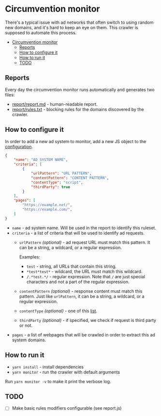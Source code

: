 # Circumvention monitor

There's a typical issue with ad networks that often switch to using random new domains, and it's hard to keep an eye on them.
This crawler is supposed to automate this process.

- [Circumvention monitor](#circumvention-monitor)
  - [Reports](#reports)
  - [How to configure it](#how-to-configure-it)
  - [How to run it](#how-to-run-it)
  - [TODO](#todo)

## Reports

Every day the circumvention monitor runs automatically and generates two files:

* [report/report.md](report/report.md) - human-readable report.
* [report/rules.txt](report/rules.txt) - blocking rules for the domains discovered by the crawler.

## How to configure it

In order to add a new ad system to monitor, add a new JS object to the [configuration](conf/configuration.json).

```json
{
    "name": "AD SYSTEM NAME",
    "criteria": [
        {
            "urlPattern": "URL PATTERN",
            "contentPattern": "CONTENT PATTERN",
            "contentType": "script",
            "thirdParty": true
        }
    ],
    "pages": [
        "https://example.net/",
        "https://example.com/",
    ]
}
```

* `name` - ad system name. Will be used in the report to identify this ruleset.
* `criteria` - a list of criteria that will be used to identify ad requests.
  * `urlPattern` *(optional)* - ad request URL must match this pattern. It can be a string, a wildcard, or a regular expression.
    
    Examples:
    
    * `test` - string, all URLs that contain this string.
    * `*test*test*` - wildcard, the URL must match this wildcard.
    * `/.*test.*/` - regular expression. Note that `/` are just special characters and not a part of the regular expression.
  * `contentPattern` *(optional)* - response content must match this pattern. Just like `urlPattern`, it can be a string, a wildcard, or a regular expression.
  * `contentType` *(optional)* - one of this [list](https://github.com/puppeteer/puppeteer/blob/v3.0.2/docs/api.md#requestresourcetype).
  * `thirdParty` *(optional)* - if specified, we check if request is third party or not.
* `pages` - a list of webpages that will be crawled in order to extract this ad system domains.

## How to run it

* `yarn install` - install dependencies
* `yarn monitor` - run the crawler with default arguments

Run `yarn monitor -v` to make it print the verbose log.

## TODO

* [ ] Make basic rules modifiers configurable (see report.js)